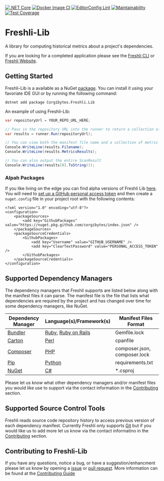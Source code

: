 [![.NET Core](https://github.com/corgibytes/freshli/workflows/.NET%20Core/badge.svg)](https://github.com/corgibytes/freshli/actions?query=workflow%3A%22.NET+Core%22)
[![Docker Image CI](https://github.com/corgibytes/freshli/workflows/Docker%20Image%20CI/badge.svg)](https://github.com/corgibytes/freshli/actions?query=workflow%3A%22Docker+Image+CI%22)
[![EditorConfig Lint](https://github.com/corgibytes/freshli/workflows/EditorConfig%20Lint/badge.svg)](https://github.com/corgibytes/freshli/actions?query=workflow%3A%22EditorConfig+Lint%22)
[![Maintainability](https://api.codeclimate.com/v1/badges/4d7b974eedea679e6b03/maintainability)](https://codeclimate.com/github/corgibytes/freshli-lib/maintainability)
[![Test Coverage](https://api.codeclimate.com/v1/badges/4d7b974eedea679e6b03/test_coverage)](https://codeclimate.com/github/corgibytes/freshli-lib/test_coverage)

# Freshli-Lib
A library for computing historical metrics about a project's dependencies.

If you are looking for a completed application please see the [Freshli CLI](https://github.com/corgibytes/freshli-cli) or [Freshli Website](https://freshli.io/).

## Getting Started
Freshli-Lib is a available as a NuGet [package](https://www.nuget.org/packages/Corgibytes.Freshli.Lib/).  You can install it using your favoriate IDE GUI or by running the following command:

```
dotnet add package Corgibytes.Freshli.Lib
```

An example of using Freshli-Lib:

```csharp
var repositoryUrl = YOUR_REPO_URL_HERE;

// Pass in the repository URL into the runner to return a collection of ScanResul objects
var results = runner.Run(repositoryUrl);

// You can view both the manifest file name and a collection of metric results
Console.WriteLine(results.Filename);
Console.WriteLine(results.MetricsResults);

// You can also output the entire ScanResult
Console.WriteLine(results[0].ToString());
```

### Alpah Packages

If you like living on the edge you can find alpha versions of Freshli Lib [here](https://github.com/corgibytes/freshli-lib/packages/667787/versions).  You will need to [set up a GitHub personal access token](https://docs.github.com/en/github/authenticating-to-github/creating-a-personal-access-token) and then create a `nuget.config` file in your project root with the following contents:

```
<?xml version="1.0" encoding="utf-8"?>
<configuration>
    <packageSources>
        <add key="GithubPackages" value="https://nuget.pkg.github.com/corgibytes/index.json" />
    </packageSources>
    <packageSourceCredentials>
        <GithubPackages>
            <add key="Username" value="GITHUB_USERNAME" />
            <add key="ClearTextPassword" value="PERSONAL_ACCESS_TOKEN" />
        </GithubPackages>
    </packageSourceCredentials>
</configuration>
```

## Supported Dependency Managers

The dependency managers that Freshli supports are listed below along with the manifest files it can parse.  The manifest file is the file that lists what dependencies are required by the project and has changed over time for some dependency managers, like NuGet.

| Dependency Manager | Language(s)/Framework(s) | Manifest Files Format |
|--------------------|-----------------------|----------|
| [Bundler](https://bundler.io/) | [Ruby](https://www.ruby-lang.org), [Ruby on Rails](https://rubyonrails.org/) | Gemfile.lock |
| [Carton](https://metacpan.org/pod/Carton) | [Perl](https://www.perl.org/) | cpanfile |
| [Composer](https://getcomposer.org/) | [PHP](https://www.php.net/) | composer.json, composer.lock |
| [Pip](https://pypi.org/project/pip/) | [Python](https://www.python.org/) | requirements.txt |
| [NuGet](https://www.nuget.org/) | [C#](https://docs.microsoft.com/en-us/dotnet/csharp/) | *.csproj |

Please let us know what other dependency managers and/or manifest files you would like use to support via the contact information in the [Contributing](#contributing) section.

## Supported Source Control Tools

Freshli reads source code repository history to access previous version of each dependency manifest.  Currently Freshli only supports [Git](https://git-scm.com/) but if you would like us to add more let us know via the contact informatino in the [Contributing](#contributing) section.

## Contributing to Freshli-Lib

If you have any questions, notice a bug, or have a suggestion/enhancment please let us know by opening a [issue](https://github.com/corgibytes/freshli-lib/issues) or [pull request](https://github.com/corgibytes/freshli-lib/pulls).  More information can be found at the [Contributing Guide](CONTRIBUTING.md)
